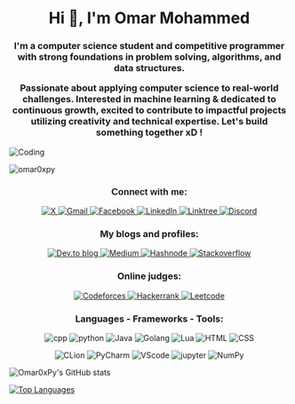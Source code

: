 <h1 align="center">Hi 👋, I'm Omar Mohammed</h1>
<h3 align="Center"><p>I'm a computer science student and competitive programmer with strong foundations in problem solving, algorithms, and data structures.

Passionate about applying computer science to real-world challenges. Interested in machine learning & dedicated to continuous growth, excited to contribute to impactful projects utilizing creativity and technical expertise. Let's build something together xD !</p></h3>

<img align="center" alt="Coding" src="https://cdn.dribbble.com/users/230034/screenshots/4618998/media/a134a46c12f9f34e0fe920fbce7a90c9.gif">

<p align="left"> <img src="https://komarev.com/ghpvc/?username=omar0xpy&label=Profile%20views&color=0e75b6&style=flat" alt="omar0xpy" /> </p>

<h3 align="center"><span style="font-family:Helvetica, sans-serif;">Connect with me:</span></h3>
<p align="center">
	<a href="https://x.com/Omar_Otaku369" target="_blank"> 
		<img src="https://img.shields.io/badge/X-%23000000.svg?style=for-the-badge&logo=X&logoColor=white" alt="X">
	</a>
	<a href="mailto:omar80747326@gmail.com" target="_blank"> 
		<img src="https://img.shields.io/badge/Gmail-D14836?style=for-the-badge&logo=gmail&logoColor=white" alt="Gmail">
	 </a>
	 <a href="https://web.facebook.com/OmarOtaku369/?_rdc=1&_rdr" target="_blank"> 
		 <img src="https://img.shields.io/badge/Facebook-%231877F2.svg?style=for-the-badge&logo=Facebook&logoColor=white" alt="Facebook"> 
	</a>
	<a href="https://www.linkedin.com/in/Omar0xM7py/" target="_blank"> 
		<img src="https://img.shields.io/badge/linkedin-%230077B5.svg?style=for-the-badge&logo=linkedin&logoColor=white" alt="LinkedIn"> 
	</a>
	<a href="https://linktr.ee/Omar0xSenpai" target="_blank">
		 <img src="https://img.shields.io/badge/linktree-1de9b6?style=for-the-badge&logo=linktree&logoColor=white" alt="Linktree"> 
	</a>
	<a href="https://discord.gg/w5PP3KjB" target="_blank"> 
		<img src="https://img.shields.io/badge/Discord-%235865F2.svg?style=for-the-badge&logo=discord&logoColor=white" alt="Discord"> 
	</a>	
</p>


<h3 align="center">My blogs and profiles:</h3>
<p align="center">
	<a href="https://dev.to/omar0xpy" target="_blank"> 
		<img src="https://img.shields.io/badge/dev.to-0A0A0A?style=for-the-badge&logo=dev.to&logoColor=white" alt="Dev.to blog"> 
	</a> 
	<a href="https://medium.com/@Omar0xM7Py" target="_blank"> 
		<img src="https://img.shields.io/badge/Medium-12100E?style=for-the-badge&logo=medium&logoColor=white" alt="Medium"> 
	</a> 
	<a href="https://hashnode.com/@Omar0xPy" target="_blank"> 
		<img src="https://img.shields.io/badge/Hashnode-2962FF?style=for-the-badge&logo=hashnode&logoColor=white" alt="Hashnode"> 
	</a>
	<a href="https://stackoverflow.com/users/22212225/omar-mohammed" target="_blank"> 
		<img src="https://img.shields.io/badge/-Stackoverflow-FE7A16?style=for-the-badge&logo=stack-overflow&logoColor=white" alt="Stackoverflow">
	</a>
</p>


<h3 align="center">Online judges:</h3>
<p align="center">
	<a href="https://codeforces.com/profile/OmarMohammedCSAI" target="_blank"> 
		<img src="https://img.shields.io/badge/Codeforces-445f9d?style=for-the-badge&logo=Codeforces&logoColor=white" alt="Codeforces">
	</a>
	<a href="https://www.hackerrank.com/profile/Omar0xPy" target="_blank"> 
		<img src="https://img.shields.io/badge/-Hackerrank-2EC866?style=for-the-badge&logo=HackerRank&logoColor=white" alt="Hackerrank">
	</a>
	<a href="https://leetcode.com/u/Omar0xPy/" target="_blank"> 
		<img src="https://img.shields.io/badge/LeetCode-000000?style=for-the-badge&logo=LeetCode&logoColor=#d16c06" alt="Leetcode">
	</a>
</p>


<h3 align="center">Languages - Frameworks - Tools:</h3>
<p align="center">	
	<img src="https://img.shields.io/badge/c++-%2300599C.svg?style=for-the-badge&logo=c%2B%2B&logoColor=white" alt="cpp">
	<img src="https://img.shields.io/badge/python-3670A0?style=for-the-badge&logo=python&logoColor=ffdd54" alt="python">
	<img src="https://img.shields.io/badge/java-%23ED8B00.svg?style=for-the-badge&logo=openjdk&logoColor=white" alt="Java">
	<img src="https://img.shields.io/badge/go-%2300ADD8.svg?style=for-the-badge&logo=go&logoColor=white" alt="Golang">
	<img src="https://img.shields.io/badge/lua-%232C2D72.svg?style=for-the-badge&logo=lua&logoColor=white" alt="Lua">
	<img src="https://img.shields.io/badge/html5-%23E34F26.svg?style=for-the-badge&logo=html5&logoColor=white" alt="HTML">
	<img src="https://img.shields.io/badge/css3-%231572B6.svg?style=for-the-badge&logo=css3&logoColor=white" alt="CSS">
</p>
<p align="center">
	<img src="https://img.shields.io/badge/CLion-black?style=for-the-badge&logo=clion&logoColor=white" alt="CLion">
	<img src="https://img.shields.io/badge/pycharm-143?style=for-the-badge&logo=pycharm&logoColor=black&color=black&labelColor=green" alt="PyCharm">
	<img src="https://img.shields.io/badge/Visual%20Studio%20Code-0078d7.svg?style=for-the-badge&logo=visual-studio-code&logoColor=white" alt="VScode">
	<img src="https://img.shields.io/badge/jupyter-%23FA0F00.svg?style=for-the-badge&logo=jupyter&logoColor=white" alt="jupyter">
	<img src="https://img.shields.io/badge/numpy-%23013243.svg?style=for-the-badge&logo=numpy&logoColor=white" alt="NumPy">
</p>


![Omar0xPy's GitHub stats](https://github-readme-stats.vercel.app/api?username=Omar0xPy&show_icons=true&theme=transparent)

[![Top Languages](https://github-readme-stats.vercel.app/api/top-langs/?username=Omar0xPy)](https://github.com/anuraghazra/github-readme-stats)

